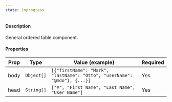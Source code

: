 ```yaml
---
state: inprogress
---
```


#### Description

General ordered table component.

#### Properties

| Prop | Type       | Value (example)                                                          | Required |
| ---- | ---------- | ------------------------------------------------------------------------ | -------- |
| body | `Object[]` | `[{"firstName": "Mark", "lastName": "Otto", "userName": "@mdo"}, {...}]` | Yes      |
| head | `String[]` | `["#", "First Name", "Last Name", "User Name"]`                          | Yes      |
